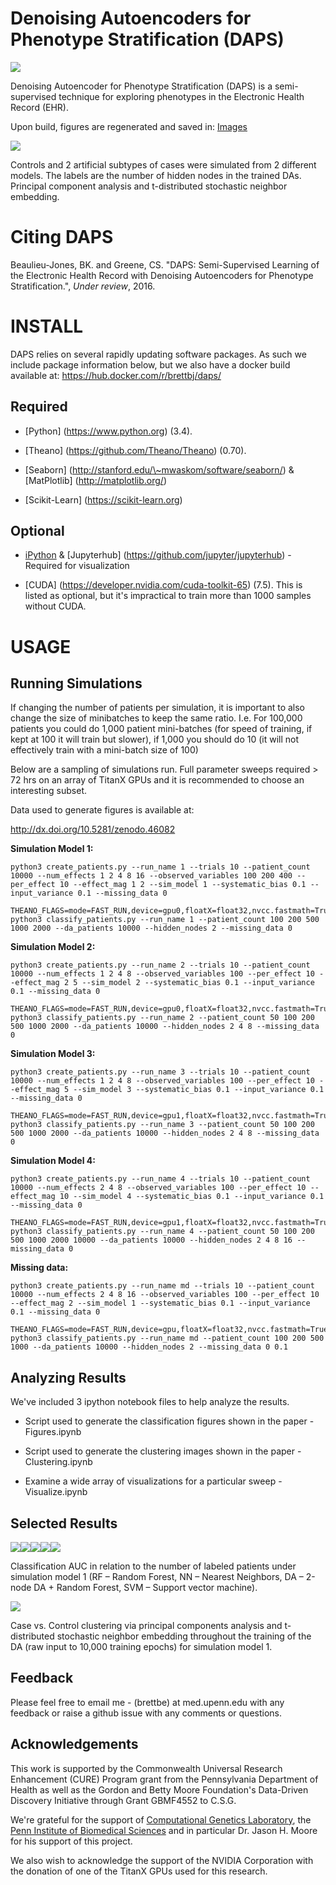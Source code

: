 Denoising Autoencoders for Phenotype Stratification (DAPS) 
===========================================================

![](<https://api.shippable.com/projects/56bc03af1895ca447473c87d/badge?branch=staging>)

Denoising Autoencoder for Phenotype Stratification (DAPS) is a semi-supervised
technique for exploring phenotypes in the Electronic Health Record (EHR).

Upon build, figures are regenerated and saved in:
[Images](https://github.com/greenelab/DAPS/tree/master/images)

![](<./images/cluster.png>)

Controls and 2 artificial subtypes of cases were simulated from 2 different
models. The labels are the number of hidden nodes in the trained DAs. Principal
component analysis and t-distributed stochastic neighbor embedding.

Citing DAPS
===========

Beaulieu-Jones, BK. and Greene, CS. "DAPS: Semi-Supervised Learning of the
Electronic Health Record with Denoising Autoencoders for Phenotype
Stratification.", *Under review*, 2016.

INSTALL
=======

DAPS relies on several rapidly updating software packages. As such we include
package information below, but we also have a docker build available at:
https://hub.docker.com/r/brettbj/daps/

Required
--------

-   [Python] (https://www.python.org) (3.4).

-   [Theano] (https://github.com/Theano/Theano) (0.70).

-   [Seaborn] (http://stanford.edu/\~mwaskom/software/seaborn/) & [MatPlotlib]
    (http://matplotlib.org/)

-   [Scikit-Learn] (https://scikit-learn.org)

Optional
--------

-   [iPython](<http://ipython.org/>) & [Jupyterhub]
    (https://github.com/jupyter/jupyterhub) - Required for visualization

-   [CUDA] (https://developer.nvidia.com/cuda-toolkit-65) (7.5). This is listed
    as optional, but it's impractical to train more than 1000 samples without
    CUDA.

USAGE
=====

Running Simulations
-------------------

If changing the number of patients per simulation, it is important to also
change the size of minibatches to keep the same ratio. I.e. For 100,000 patients
you could do 1,000 patient mini-batches (for speed of training, if kept at 100
it will train but slower), if 1,000 you should do 10 (it will not effectively
train with a mini-batch size of 100)

Below are a sampling of simulations run. Full parameter sweeps required \> 72
hrs on an array of TitanX GPUs and it is recommended to choose an interesting
subset.

Data used to generate figures is available at:

<http://dx.doi.org/10.5281/zenodo.46082>

**Simulation Model 1:**

~~~~~~~~~~~~~~~~~~~~~~~~~~~~~~~~~~~~~~~~~~~~~~~~~~~~~~~~~~~~~~~~~~~~~~~~~~~~~~~~
python3 create_patients.py --run_name 1 --trials 10 --patient_count 10000 --num_effects 1 2 4 8 16 --observed_variables 100 200 400 --per_effect 10 --effect_mag 1 2 --sim_model 1 --systematic_bias 0.1 --input_variance 0.1 --missing_data 0
~~~~~~~~~~~~~~~~~~~~~~~~~~~~~~~~~~~~~~~~~~~~~~~~~~~~~~~~~~~~~~~~~~~~~~~~~~~~~~~~

~~~~~~~~~~~~~~~~~~~~~~~~~~~~~~~~~~~~~~~~~~~~~~~~~~~~~~~~~~~~~~~~~~~~~~~~~~~~~~~~
THEANO_FLAGS=mode=FAST_RUN,device=gpu0,floatX=float32,nvcc.fastmath=True python3 classify_patients.py --run_name 1 --patient_count 100 200 500 1000 2000 --da_patients 10000 --hidden_nodes 2 --missing_data 0
~~~~~~~~~~~~~~~~~~~~~~~~~~~~~~~~~~~~~~~~~~~~~~~~~~~~~~~~~~~~~~~~~~~~~~~~~~~~~~~~

**Simulation Model 2:**

~~~~~~~~~~~~~~~~~~~~~~~~~~~~~~~~~~~~~~~~~~~~~~~~~~~~~~~~~~~~~~~~~~~~~~~~~~~~~~~~
python3 create_patients.py --run_name 2 --trials 10 --patient_count 10000 --num_effects 1 2 4 8 --observed_variables 100 --per_effect 10 --effect_mag 2 5 --sim_model 2 --systematic_bias 0.1 --input_variance 0.1 --missing_data 0
~~~~~~~~~~~~~~~~~~~~~~~~~~~~~~~~~~~~~~~~~~~~~~~~~~~~~~~~~~~~~~~~~~~~~~~~~~~~~~~~

~~~~~~~~~~~~~~~~~~~~~~~~~~~~~~~~~~~~~~~~~~~~~~~~~~~~~~~~~~~~~~~~~~~~~~~~~~~~~~~~
THEANO_FLAGS=mode=FAST_RUN,device=gpu0,floatX=float32,nvcc.fastmath=True python3 classify_patients.py --run_name 2 --patient_count 50 100 200 500 1000 2000 --da_patients 10000 --hidden_nodes 2 4 8 --missing_data 0
~~~~~~~~~~~~~~~~~~~~~~~~~~~~~~~~~~~~~~~~~~~~~~~~~~~~~~~~~~~~~~~~~~~~~~~~~~~~~~~~

**Simulation Model 3:**

~~~~~~~~~~~~~~~~~~~~~~~~~~~~~~~~~~~~~~~~~~~~~~~~~~~~~~~~~~~~~~~~~~~~~~~~~~~~~~~~
python3 create_patients.py --run_name 3 --trials 10 --patient_count 10000 --num_effects 1 2 4 8 --observed_variables 100 --per_effect 10 --effect_mag 5 --sim_model 3 --systematic_bias 0.1 --input_variance 0.1 --missing_data 0
~~~~~~~~~~~~~~~~~~~~~~~~~~~~~~~~~~~~~~~~~~~~~~~~~~~~~~~~~~~~~~~~~~~~~~~~~~~~~~~~

~~~~~~~~~~~~~~~~~~~~~~~~~~~~~~~~~~~~~~~~~~~~~~~~~~~~~~~~~~~~~~~~~~~~~~~~~~~~~~~~
THEANO_FLAGS=mode=FAST_RUN,device=gpu1,floatX=float32,nvcc.fastmath=True python3 classify_patients.py --run_name 3 --patient_count 50 100 200 500 1000 2000 --da_patients 10000 --hidden_nodes 2 4 8 --missing_data 0
~~~~~~~~~~~~~~~~~~~~~~~~~~~~~~~~~~~~~~~~~~~~~~~~~~~~~~~~~~~~~~~~~~~~~~~~~~~~~~~~

**Simulation Model 4:**

~~~~~~~~~~~~~~~~~~~~~~~~~~~~~~~~~~~~~~~~~~~~~~~~~~~~~~~~~~~~~~~~~~~~~~~~~~~~~~~~
python3 create_patients.py --run_name 4 --trials 10 --patient_count 10000 --num_effects 2 4 8 --observed_variables 100 --per_effect 10 --effect_mag 10 --sim_model 4 --systematic_bias 0.1 --input_variance 0.1 --missing_data 0
~~~~~~~~~~~~~~~~~~~~~~~~~~~~~~~~~~~~~~~~~~~~~~~~~~~~~~~~~~~~~~~~~~~~~~~~~~~~~~~~

~~~~~~~~~~~~~~~~~~~~~~~~~~~~~~~~~~~~~~~~~~~~~~~~~~~~~~~~~~~~~~~~~~~~~~~~~~~~~~~~
THEANO_FLAGS=mode=FAST_RUN,device=gpu1,floatX=float32,nvcc.fastmath=True python3 classify_patients.py --run_name 4 --patient_count 50 100 200 500 1000 2000 10000 --da_patients 10000 --hidden_nodes 2 4 8 16 --missing_data 0
~~~~~~~~~~~~~~~~~~~~~~~~~~~~~~~~~~~~~~~~~~~~~~~~~~~~~~~~~~~~~~~~~~~~~~~~~~~~~~~~

**Missing data:**

~~~~~~~~~~~~~~~~~~~~~~~~~~~~~~~~~~~~~~~~~~~~~~~~~~~~~~~~~~~~~~~~~~~~~~~~~~~~~~~~
python3 create_patients.py --run_name md --trials 10 --patient_count 10000 --num_effects 2 4 8 16 --observed_variables 100 --per_effect 10 --effect_mag 2 --sim_model 1 --systematic_bias 0.1 --input_variance 0.1 --missing_data 0
~~~~~~~~~~~~~~~~~~~~~~~~~~~~~~~~~~~~~~~~~~~~~~~~~~~~~~~~~~~~~~~~~~~~~~~~~~~~~~~~

~~~~~~~~~~~~~~~~~~~~~~~~~~~~~~~~~~~~~~~~~~~~~~~~~~~~~~~~~~~~~~~~~~~~~~~~~~~~~~~~
THEANO_FLAGS=mode=FAST_RUN,device=gpu,floatX=float32,nvcc.fastmath=True python3 classify_patients.py --run_name md --patient_count 100 200 500 1000 --da_patients 10000 --hidden_nodes 2 --missing_data 0 0.1
~~~~~~~~~~~~~~~~~~~~~~~~~~~~~~~~~~~~~~~~~~~~~~~~~~~~~~~~~~~~~~~~~~~~~~~~~~~~~~~~

Analyzing Results
-----------------

We've included 3 ipython notebook files to help analyze the results.

-   Script used to generate the classification figures shown in the paper -
    Figures.ipynb

-   Script used to generate the clustering images shown in the paper -
    Clustering.ipynb

-   Examine a wide array of visualizations for a particular sweep -
    Visualize.ipynb

Selected Results
----------------

![](<./images/figure_3_patients_100.png>)![](<./images/figure_3_patients_200.png>)![](<./images/figure_3_patients_500.png>)![](<./images/figure_3_patients_1000.png>)![](<./images/figure_3_patients_2000.png>)

Classification AUC in relation to the number of labeled patients under
simulation model 1 (RF – Random Forest, NN – Nearest Neighbors, DA – 2-node DA +
Random Forest, SVM – Support vector machine).

![](<./images/fig2.png>)

Case vs. Control clustering via principal components analysis and t-distributed
stochastic neighbor embedding throughout the training of the DA (raw input to
10,000 training epochs) for simulation model 1.

Feedback
--------

Please feel free to email me - (brettbe) at med.upenn.edu with any feedback or
raise a github issue with any comments or questions.

Acknowledgements
----------------

This work is supported by the Commonwealth Universal Research Enhancement (CURE)
Program grant from the Pennsylvania Department of Health as well as the Gordon
and Betty Moore Foundation's Data-Driven Discovery Initiative through Grant
GBMF4552 to C.S.G.

We're grateful for the support of [Computational Genetics
Laboratory](<http://epistasis.org>), the [Penn Institute of Biomedical
Sciences](<http://upibi.org/>) and in particular Dr. Jason H. Moore for his
support of this project.

We also wish to acknowledge the support of the NVIDIA Corporation with the
donation of one of the TitanX GPUs used for this research.
